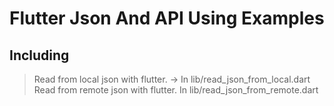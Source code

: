 # Flutter Json And API Using Examples

## Including

> Read from local json with flutter.    -> In lib/read_json_from_local.dart 
> Read from remote json with flutter. In lib/read_json_from_remote.dart
